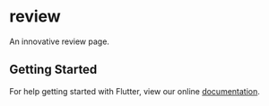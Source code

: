 # review

An innovative review page.

## Getting Started

For help getting started with Flutter, view our online
[documentation](https://flutter.io/).
